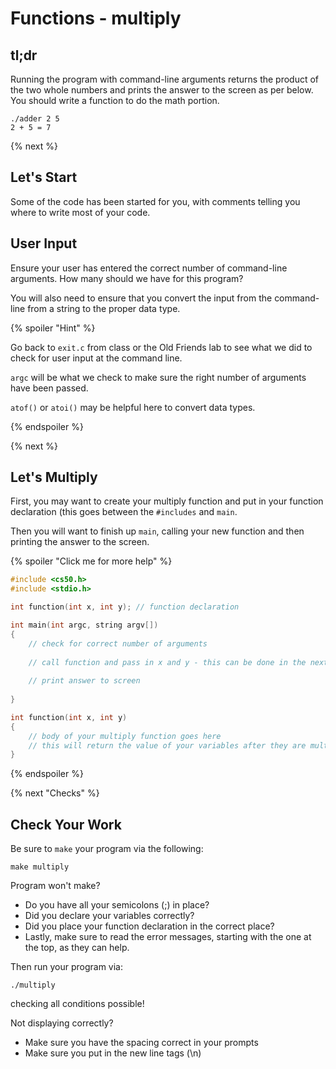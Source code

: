 # Functions - multiply

## tl;dr

Running the program with command-line arguments returns the product of the two whole numbers and prints the answer to the screen as per below. You should write a function to do the math portion.

```
./adder 2 5
2 + 5 = 7
```

{% next %}

## Let's Start

Some of the code has been started for you, with comments telling you where to write most of your code.

## User Input

Ensure your user has entered the correct number of command-line arguments. How many should we have for this program?

You will also need to ensure that you convert the input from the command-line from a string to the proper data type.

{% spoiler "Hint" %}

Go back to `exit.c` from class or the Old Friends lab to see what we did to check for user input at the command line.

`argc` will be what we check to make sure the right number of arguments have been passed.

`atof()` or `atoi()` may be helpful here to convert data types.

{% endspoiler %}

{% next %}

## Let's Multiply

First, you may want to create your multiply function and put in your function declaration (this goes between the `#includes` and `main`.

Then you will want to finish up `main`, calling your new function and then printing the answer to the screen.

{% spoiler "Click me for more help" %}

```c
#include <cs50.h>
#include <stdio.h>

int function(int x, int y); // function declaration

int main(int argc, string argv[])
{ 
    // check for correct number of arguments
    
    // call function and pass in x and y - this can be done in the next step instead of here
    
    // print answer to screen
    
}

int function(int x, int y)
{
    // body of your multiply function goes here
    // this will return the value of your variables after they are multiplied together
}
```

{% endspoiler %}

{% next "Checks" %}

## Check Your Work

Be sure to `make` your program via the following:

```
make multiply
```

Program won't make?

- Do you have all your semicolons (;) in place?
- Did you declare your variables correctly?
- Did you place your function declaration in the correct place?
- Lastly, make sure to read the error messages, starting with the one at the top, as they can help.

Then run your program via:

```
./multiply
```

checking all conditions possible!

Not displaying correctly?

- Make sure you have the spacing correct in your prompts
- Make sure you put in the new line tags (\n)
